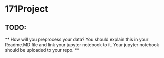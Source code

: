 # 171Project

## TODO: 

** How will you preprocess your data? You should explain this in your Readme.MD file and link your jupyter notebook to it. Your jupyter notebook should be uploaded to your repo. **

